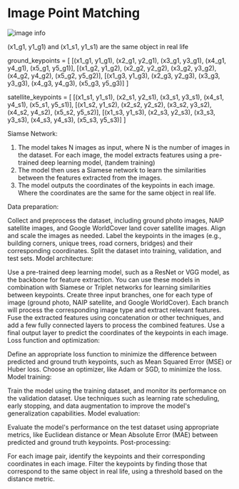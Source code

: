 # Image Point Matching
![image info](imagechip.png)

(x1_g1, y1_g1) and (x1_s1, y1_s1) are the same object in real life

ground_keypoints = [
    [(x1_g1, y1_g1), (x2_g1, y2_g1), (x3_g1, y3_g1), (x4_g1, y4_g1), (x5_g1, y5_g1)],
    [(x1_g2, y1_g2), (x2_g2, y2_g2), (x3_g2, y3_g2), (x4_g2, y4_g2), (x5_g2, y5_g2)],
    [(x1_g3, y1_g3), (x2_g3, y2_g3), (x3_g3, y3_g3), (x4_g3, y4_g3), (x5_g3, y5_g3)]
]

satellite_keypoints = [
    [(x1_s1, y1_s1), (x2_s1, y2_s1), (x3_s1, y3_s1), (x4_s1, y4_s1), (x5_s1, y5_s1)],
    [(x1_s2, y1_s2), (x2_s2, y2_s2), (x3_s2, y3_s2), (x4_s2, y4_s2), (x5_s2, y5_s2)],
    [(x1_s3, y1_s3), (x2_s3, y2_s3), (x3_s3, y3_s3), (x4_s3, y4_s3), (x5_s3, y5_s3)]
]


Siamse Network:
1. The model takes N images as input, where N is the number of images in the dataset.
   For each image, the model extracts features using a pre-trained deep learning model, (tandem training)
2. The model then uses a Siamese network to learn the similarities between the features extracted from the images.
3. The model outputs the coordinates of the keypoints in each image. Where the coordinates are the same for the same object in real life.

Data preparation:

Collect and preprocess the dataset, including ground photo images, NAIP satellite images, and Google WorldCover land cover satellite images. Align and scale the images as needed.
Label the keypoints in the images (e.g., building corners, unique trees, road corners, bridges) and their corresponding coordinates.
Split the dataset into training, validation, and test sets.
Model architecture:

Use a pre-trained deep learning model, such as a ResNet or VGG model, as the backbone for feature extraction. You can use these models in combination with Siamese or Triplet networks for learning similarities between keypoints.
Create three input branches, one for each type of image (ground photo, NAIP satellite, and Google WorldCover). Each branch will process the corresponding image type and extract relevant features.
Fuse the extracted features using concatenation or other techniques, and add a few fully connected layers to process the combined features.
Use a final output layer to predict the coordinates of the keypoints in each image.
Loss function and optimization:

Define an appropriate loss function to minimize the difference between predicted and ground truth keypoints, such as Mean Squared Error (MSE) or Huber loss.
Choose an optimizer, like Adam or SGD, to minimize the loss.
Model training:

Train the model using the training dataset, and monitor its performance on the validation dataset.
Use techniques such as learning rate scheduling, early stopping, and data augmentation to improve the model's generalization capabilities.
Model evaluation:

Evaluate the model's performance on the test dataset using appropriate metrics, like Euclidean distance or Mean Absolute Error (MAE) between predicted and ground truth keypoints.
Post-processing:

For each image pair, identify the keypoints and their corresponding coordinates in each image.
Filter the keypoints by finding those that correspond to the same object in real life, using a threshold based on the distance metric.


